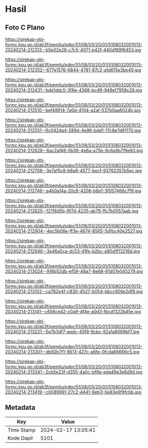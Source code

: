 # Hasil

## Foto C Plano

https://sirekap-obj-formc.kpu.go.id/ab3f/pemilu/pdpr/51/08/03/20/01/5108032001013-20240214-212313--b5e02e28-c7c5-4071-b42f-440df89f6453.jpg

https://sirekap-obj-formc.kpu.go.id/ab3f/pemilu/pdpr/51/08/03/20/01/5108032001013-20240214-212352--677e1576-6844-4781-87c2-a1d615e3be49.jpg

https://sirekap-obj-formc.kpu.go.id/ab3f/pemilu/pdpr/51/08/03/20/01/5108032001013-20240214-212431--bde1ddc5-3f8e-4368-bc49-948ef7958c28.jpg

https://sirekap-obj-formc.kpu.go.id/ab3f/pemilu/pdpr/51/08/03/20/01/5108032001013-20240214-212510--bef48914-7a0d-4104-a2af-537b0aa6024b.jpg

https://sirekap-obj-formc.kpu.go.id/ab3f/pemilu/pdpr/51/08/03/20/01/5108032001013-20240214-212551--6c0424a4-289d-4e96-bdd1-17c8e7d91170.jpg

https://sirekap-obj-formc.kpu.go.id/ab3f/pemilu/pdpr/51/08/03/20/01/5108032001013-20240214-212628--6ac2af46-0b06-4e6a-a75b-9c6a9b7f9e83.jpg

https://sirekap-obj-formc.kpu.go.id/ab3f/pemilu/pdpr/51/08/03/20/01/5108032001013-20240214-212708--3e7af5c8-b8a8-4577-becf-93762357b5ec.jpg

https://sirekap-obj-formc.kpu.go.id/ab3f/pemilu/pdpr/51/08/03/20/01/5108032001013-20240214-212746--a4b0a14a-20c6-4206-b8e1-3f057466c7f9.jpg

https://sirekap-obj-formc.kpu.go.id/ab3f/pemilu/pdpr/51/08/03/20/01/5108032001013-20240214-212825--f2116d5b-9f7d-4235-ab79-ffc7b0557aab.jpg

https://sirekap-obj-formc.kpu.go.id/ab3f/pemilu/pdpr/51/08/03/20/01/5108032001013-20240214-212904--4ec5b06e-ff3e-4674-8565-5d1bc40e2527.jpg

https://sirekap-obj-formc.kpu.go.id/ab3f/pemilu/pdpr/51/08/03/20/01/5108032001013-20240214-212946--3e46a5ca-dc53-41fe-b2bc-a90d1f13216d.jpg

https://sirekap-obj-formc.kpu.go.id/ab3f/pemilu/pdpr/51/08/03/20/01/5108032001013-20240214-213024--916b52db-ef59-48a7-8e68-61d07e045279.jpg

https://sirekap-obj-formc.kpu.go.id/ab3f/pemilu/pdpr/51/08/03/20/01/5108032001013-20240214-213102--ca782e4f-c830-4527-b054-bbcc906e2df8.jpg

https://sirekap-obj-formc.kpu.go.id/ab3f/pemilu/pdpr/51/08/03/20/01/5108032001013-20240214-213141--c656ce42-c0a9-4f4e-a0d3-fbcd1322b45e.jpg

https://sirekap-obj-formc.kpu.go.id/ab3f/pemilu/pdpr/51/08/03/20/01/5108032001013-20240214-213221--5e7b3df7-aedc-45f9-9cbc-92a1a8069bf7.jpg

https://sirekap-obj-formc.kpu.go.id/ab3f/pemilu/pdpr/51/08/03/20/01/5108032001013-20240214-213301--db92b7f1-8613-427c-a6fe-0fcda66666c5.jpg

https://sirekap-obj-formc.kpu.go.id/ab3f/pemilu/pdpr/51/08/03/20/01/5108032001013-20240214-213341--2cb5e23f-d355-4a0c-bf8e-eda49e3e6d9d.jpg

https://sirekap-obj-formc.kpu.go.id/ab3f/pemilu/pdpr/51/08/03/20/01/5108032001013-20240214-213419--c0089991-27c2-4441-9eb3-0e83e6f9fcbb.jpg


## Metadata

| Key        | Value               |
| ---------- | ------------------- |
| Time Stamp | 2024-02-17 13:05:41 |
| Kode Dapil | 5101                |



